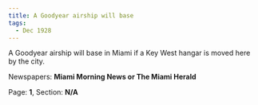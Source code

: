 ```yaml
---  
title: A Goodyear airship will base  
tags:  
  - Dec 1928  
---  
```

  
A Goodyear airship will base in Miami if a Key West hangar is moved here by the city.  
  
Newspapers: **Miami Morning News or The Miami Herald**  
  
Page: **1**, Section: **N/A** 
